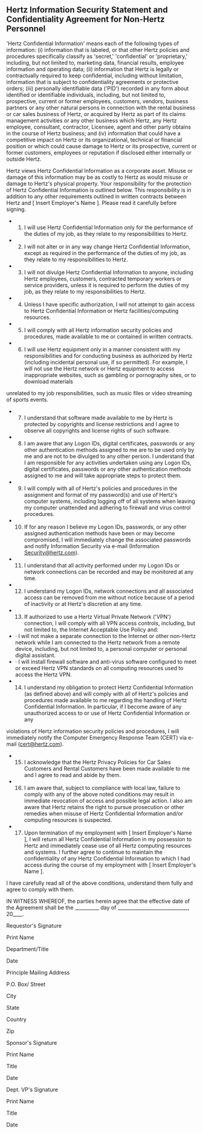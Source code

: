 ## Hertz Information Security Statement and Confidentiality Agreement for Non-Hertz Personnel

'Hertz Confidential Information' means each of the following types of information: (i) information that is labeled, or that other Hertz policies and procedures specifically classify as 'secret,' 'confidential' or 'proprietary,' including, but not limited to, marketing data, financial results, employee information and operating data; (ii) information that Hertz is legally or contractually required to keep confidential, including without limitation, information that is subject to confidentiality agreements or protective orders; (iii) personally identifiable data ('PID') recorded in any form about identified or identifiable individuals, including, but not limited to, prospective, current or former employees, customers, vendors, business partners or any other natural persons in connection with the rental business or car sales business of Hertz, or acquired by Hertz as part of its claims management activities or any other business which Hertz, any Hertz employee, consultant, contractor, Licensee, agent and other party obtains in the course of Hertz business; and (iv) information that could have a competitive impact on Hertz or its organizational, technical or financial position or which could cause damage to Hertz or its prospective, current or former customers, employees or reputation if disclosed either internally or outside Hertz.

Hertz views Hertz Confidential Information as a corporate asset.  Misuse or damage of this information may be as costly to Hertz as would misuse or damage to Hertz's physical property. Your responsibility for the protection of Hertz Confidential Information is outlined below.  This responsibility is in addition to any other requirements outlined in written contracts between Hertz and [ Insert Employer's Name ].  Please read it carefully before signing.

- 1. I will use Hertz Confidential Information only for the performance of the duties of my job, as they relate to my responsibilities to Hertz.
- 2. I will not alter or in any way change Hertz Confidential Information, except as required in the performance of the duties of my job, as they relate to my responsibilities to Hertz.
- 3. I will not divulge Hertz Confidential Information to anyone, including Hertz employees, customers, contracted temporary workers or service providers, unless it is required to perform the duties of my job, as they relate to my responsibilities to Hertz.
- 4. Unless I have specific authorization, I will not attempt to gain access to Hertz Confidential Information or Hertz facilities/computing resources.
- 5. I will comply with all Hertz information security policies and procedures, made available to me or contained in written contracts.
- 6. I will use Hertz equipment only in a manner consistent with my responsibilities and for conducting business as authorized by Hertz (including incidental personal use, if so permitted).  For example, I will not use the Hertz network or Hertz equipment to access inappropriate websites, such as gambling or pornography sites, or to download materials

unrelated to my job responsibilities, such as music files or video streaming of sports events.

- 7. I understand that software made available to me by Hertz is protected by copyrights and license restrictions and I agree to observe all copyrights and license rights of such software.
- 8. I am aware that any Logon IDs, digital certificates, passwords or any other authentication methods assigned to me are to be used only by me and are not to be divulged to any other person.  I understand that I am responsible for any activities undertaken using any Logon IDs, digital certificates, passwords or any other authentication methods assigned to me and will take appropriate steps to protect them.
- 9. I will comply with all of Hertz's policies and procedures in the assignment and format of my password(s) and use of Hertz's computer systems, including logging off of all systems when leaving my computer unattended and adhering to firewall and virus control procedures.
- 10. If for any reason I believe my Logon IDs, passwords, or any other assigned authentication methods have been or may become compromised, I will immediately change the associated passwords and notify Information Security via e-mail (Information Security@hertz.com).
- 11. I understand that all activity performed under my Logon IDs or network connections can be recorded and may be monitored at any time.
- 12. I understand my Logon IDs, network connections and all associated access can be removed from me without notice because of a period of inactivity or at Hertz's discretion at any time.
- 13. If authorized to use a Hertz Virtual Private Network ('VPN') connection, I will comply with all VPN access controls, including, but not limited to, the Internet Acceptable Use Policy and:
- · I will not make a separate connection to the Internet or other non-Hertz network while I am connected to the Hertz network from a remote device, including, but not limited to, a personal computer or personal digital assistant.
- · I will install firewall software and anti-virus software configured to meet or exceed Hertz VPN standards on all computing resources used to access the Hertz VPN.
- 14. I understand my obligation to protect Hertz Confidential Information (as defined above) and will comply with all of Hertz's policies and procedures made available to me regarding the handling of Hertz Confidential Information.  In particular, if I become aware of any unauthorized access to or use of Hertz Confidential Information or any

violations of Hertz information security policies and procedures, I will immediately notify the Computer Emergency Response Team (CERT) via e-mail (cert@hertz.com).

- 15. I acknowledge that the Hertz Privacy Policies for Car Sales Customers and Rental Customers have been made available to me and I agree to read and abide by them.
- 16. I am aware that, subject to compliance with local law, failure to comply with any of the above noted conditions may result in immediate revocation of access and possible legal action.  I also am aware that Hertz retains the right to pursue prosecution or other remedies when misuse of Hertz Confidential Information and/or computing resources is suspected.
- 17. Upon termination of my employment with [ Insert Employer's Name ], I will return all Hertz Confidential Information in my possession to Hertz and immediately cease use of all Hertz computing resources and systems.  I further agree to continue to maintain the confidentiality of any Hertz Confidential Information to which I had access during the course of my employment with [ Insert Employer's Name ].

I have carefully read all of the above conditions, understand them fully and agree to comply with them.

IN WITNESS WHEREOF, the parties herein agree that the effective date of the Agreement shall be the \_\_\_\_\_\_\_\_\_\_ day of \_\_\_\_\_\_\_\_\_\_\_\_\_\_\_\_\_\_\_\_\_\_\_\_\_\_\_\_\_, 20\_\_\_\_.

Requestor's Signature

Print Name

Department/Title

Date

Principle Mailing Address

P.O. Box/ Street

City

State

Country

Zip

Sponsor's Signature

Print Name

Title

Date

Dept. VP's Signature

Print Name

Title

Date